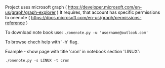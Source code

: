 Project uses microsoft graph ( https://developer.microsoft.com/en-us/graph/graph-explorer )
It requires, that account has specific permissions to onenote ( https://docs.microsoft.com/en-us/graph/permissions-reference )

To download note book use:
```./onenote.py -u 'username@outlook.com'```

To browse chech help with '-h' flag.

Example - show page with title 'cron' in notebook section 'LINUX':

```./onenote.py -s LINUX -t cron```

